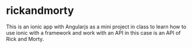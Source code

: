 # rickandmorty

This is an ionic app with Angularjs as a mini project in class to learn how to use ionic with a framework and work with an API in this case is an API of Rick and Morty.
